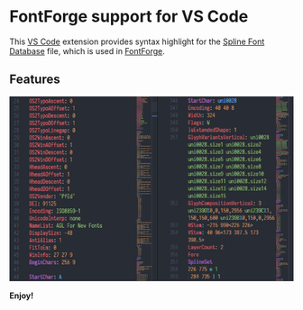 # FontForge support for VS Code

This [VS Code](https://code.visualstudio.com/) extension provides syntax highlight for the [Spline Font Database](https://fontforge.github.io/sfdformat.html) file, which is used in [FontForge](https://fontforge.github.io/).

## Features

![Demo](https://raw.githubusercontent.com/Stone-Zeng/fontforge-vscode/master/images/screenshot.png)

**Enjoy!**
